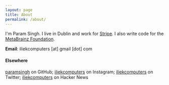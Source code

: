 ```yaml
---
layout: page
title: About
permalink: /about/
---
```


I'm Param Singh. I live in Dublin and work for [Stripe](https://stripe.com).
I also write code for the [MetaBrainz Foundation](https://metabrainz.org/).

**Email**: iliekcomputers [at] gmail [dot] com

#### Elsewhere

[paramsingh](https://github.com/paramsingh) on GitHub;
[iliekcomputers](https://instagram.com/iliekcomputers) on Instagram;
[iliekcomputers](https://twitter.com/iliekcomputers) on Twitter;
[iliekcomputers](https://news.ycombinator.com/user?id=iliekcomputers) on Hacker News
